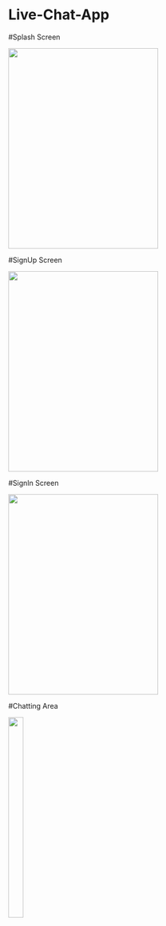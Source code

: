 # Live-Chat-App

#Splash Screen

<img src="https://user-images.githubusercontent.com/107808348/211074274-a88ddb63-7355-4921-ab1c-b492105b7d06.jpeg" width="300" height="400">

#SignUp Screen

<img src="https://user-images.githubusercontent.com/107808348/211074408-8e89d409-15ab-449f-9cac-0623759815e8.jpeg" width="300" height="400">

#SignIn Screen

<img src="https://user-images.githubusercontent.com/107808348/211074528-980536a6-1f3b-48b8-ade5-7d841ab741ac.jpeg" width="300" height="400">

#Chatting Area

<img src="https://user-images.githubusercontent.com/107808348/211074622-9aed5ae8-16c5-4c2d-947c-1a5b7b002c71.jpeg" width="030" height="400">
